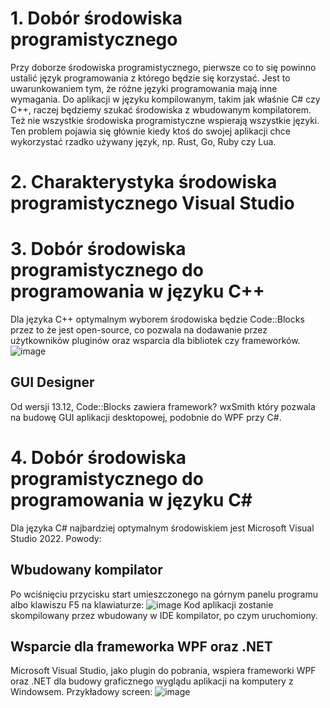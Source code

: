 # 1. Dobór środowiska programistycznego

Przy doborze środowiska programistycznego, pierwsze co to się powinno ustalić język programowania z którego będzie się korzystać.  Jest to uwarunkowaniem tym, że różne języki programowania mają inne wymagania. Do aplikacji w języku kompilowanym, takim jak właśnie C# czy C++, raczej będziemy szukać środowiska z wbudowanym kompilatorem. Też nie wszystkie środowiska programistyczne wspierają wszystkie języki. Ten problem pojawia się głównie kiedy ktoś do swojej aplikacji chce wykorzystać rzadko używany język, np. Rust, Go, Ruby czy Lua.

# 2. Charakterystyka środowiska programistycznego Visual Studio


# 3. Dobór środowiska programistycznego do programowania w języku C++

Dla języka C++ optymalnym wyborem środowiska będzie Code::Blocks przez to że jest open-source, co pozwala na dodawanie przez użytkowników pluginów oraz wsparcia dla bibliotek czy frameworków.
![image](https://github.com/user-attachments/assets/72d5c629-8297-4b28-92eb-d03db749668d)

## GUI Designer
Od wersji 13.12, Code::Blocks zawiera framework? wxSmith który pozwala na budowę GUI aplikacji desktopowej, podobnie do WPF przy C#.

# 4. Dobór środowiska programistycznego do programowania w języku C#

Dla języka C# najbardziej optymalnym środowiskiem jest Microsoft Visual Studio 2022. Powody:
## Wbudowany kompilator
Po wciśnięciu przycisku start umieszczonego na górnym panelu programu albo klawiszu F5 na klawiaturze:
![image](https://github.com/user-attachments/assets/c6c403f3-8d3d-4e6d-97bd-57c075daeeb0)
Kod aplikacji zostanie skompilowany przez wbudowany w IDE kompilator, po czym uruchomiony.

## Wsparcie dla frameworka WPF oraz .NET
Microsoft Visual Studio, jako plugin do pobrania, wspiera frameworki WPF oraz .NET dla budowy graficznego wyglądu aplikacji na komputery z Windowsem.
Przykładowy screen:
![image](https://github.com/user-attachments/assets/48f5aa52-9765-4b5b-9977-ff1fd1032586)
